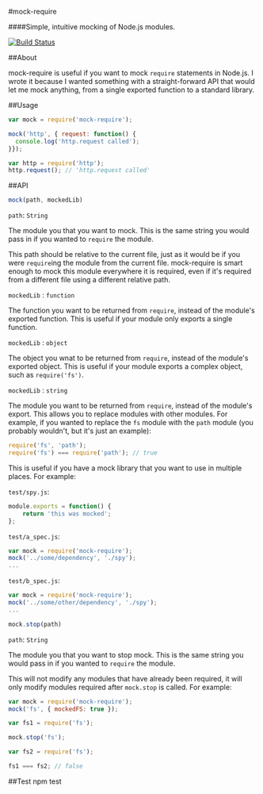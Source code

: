 #mock-require

####Simple, intuitive mocking of Node.js modules.

[![Build Status](https://travis-ci.org/boblauer/mock-require.svg)](https://travis-ci.org/boblauer/mock-require)

##About

mock-require is useful if you want to mock `require` statements in Node.js.  I wrote it because I wanted something with a straight-forward API that would let me mock anything, from a single exported function to a standard library.

##Usage

```javascript
var mock = require('mock-require');

mock('http', { request: function() {
  console.log('http.request called');
}});

var http = require('http');
http.request(); // 'http.request called'
```
##API

```javascript
mock(path, mockedLib)
```

`path`: `String`

The module you that you want to mock.  This is the same string you would pass in if you wanted to `require` the module.

This path should be relative to the current file, just as it would be if you were `require`ing the module from the current file.  mock-require is smart enough to mock this module everywhere it is required, even if it's required from a different file using a different relative path.

`mockedLib` : `function`

The function you want to be returned from `require`, instead of the module's exported function.  This is useful if your module only exports a single function.

`mockedLib` : `object`

The object you wnat to be returned from `require`, instead of the module's exported object.  This is useful if your module exports a complex object, such as `require('fs')`.

`mockedLib` : `string`

The module you want to be returned from `require`, instead of the module's export.  This allows you to replace modules with other modules.  For example, if you wanted to replace the `fs` module with the `path` module (you probably wouldn't, but it's just an example):

```javascript
require('fs', 'path');
require('fs') === require('path'); // true
```
This is useful if you have a mock library that you want to use in multiple places.  For example:

`test/spy.js`:
```javascript
module.exports = function() {
    return 'this was mocked';
};
```

`test/a_spec.js`:
```javascript
var mock = require('mock-require');
mock('../some/dependency', './spy');
...
```

`test/b_spec.js`:
```javascript
var mock = require('mock-require');
mock('../some/other/dependency', './spy');
...
```

```javascript
mock.stop(path)
```

`path`: `String`

The module you that you want to stop mock.  This is the same string you would pass in if you wanted to `require` the module.

This will not modify any modules that have already been required, it will only modify modules required after `mock.stop` is called.  For example:

```javascript
var mock = require('mock-require');
mock('fs', { mockedFS: true });

var fs1 = require('fs');

mock.stop('fs');

var fs2 = require('fs');

fs1 === fs2; // false
```

##Test
npm test
